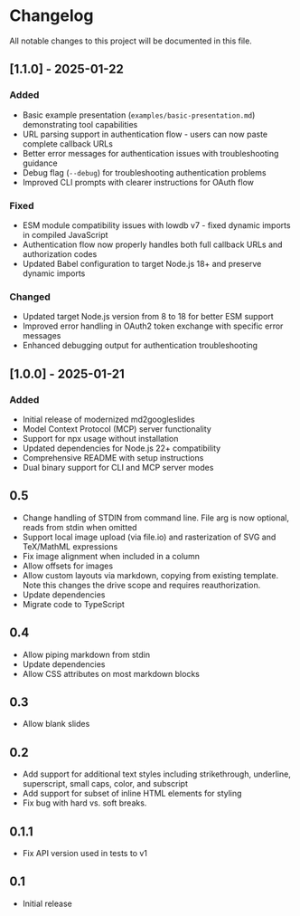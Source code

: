 # Changelog

All notable changes to this project will be documented in this file.

## [1.1.0] - 2025-01-22

### Added
- Basic example presentation (`examples/basic-presentation.md`) demonstrating tool capabilities
- URL parsing support in authentication flow - users can now paste complete callback URLs
- Better error messages for authentication issues with troubleshooting guidance
- Debug flag (`--debug`) for troubleshooting authentication problems
- Improved CLI prompts with clearer instructions for OAuth flow

### Fixed
- ESM module compatibility issues with lowdb v7 - fixed dynamic imports in compiled JavaScript
- Authentication flow now properly handles both full callback URLs and authorization codes
- Updated Babel configuration to target Node.js 18+ and preserve dynamic imports

### Changed
- Updated target Node.js version from 8 to 18 for better ESM support
- Improved error handling in OAuth2 token exchange with specific error messages
- Enhanced debugging output for authentication troubleshooting

## [1.0.0] - 2025-01-21

### Added
- Initial release of modernized md2googleslides
- Model Context Protocol (MCP) server functionality
- Support for npx usage without installation
- Updated dependencies for Node.js 22+ compatibility
- Comprehensive README with setup instructions
- Dual binary support for CLI and MCP server modes

## 0.5 

* Change handling of STDIN from command line. File arg is now optional, reads from stdin when omitted
* Support local image upload (via file.io) and rasterization of SVG and TeX/MathML expressions
* Fix image alignment when included in a column
* Allow offsets for images
* Allow custom layouts via markdown, copying from existing template. Note
  this changes the drive scope and requires reauthorization.
* Update dependencies
* Migrate code to TypeScript

## 0.4

* Allow piping markdown from stdin
* Update dependencies
* Allow CSS attributes on most markdown blocks

## 0.3

* Allow blank slides

## 0.2

* Add support for additional text styles including strikethrough,
  underline, superscript, small caps, color, and subscript
* Add support for subset of inline HTML elements for styling
* Fix bug with hard vs. soft breaks.

## 0.1.1

* Fix API version used in tests to v1

## 0.1

* Initial release
